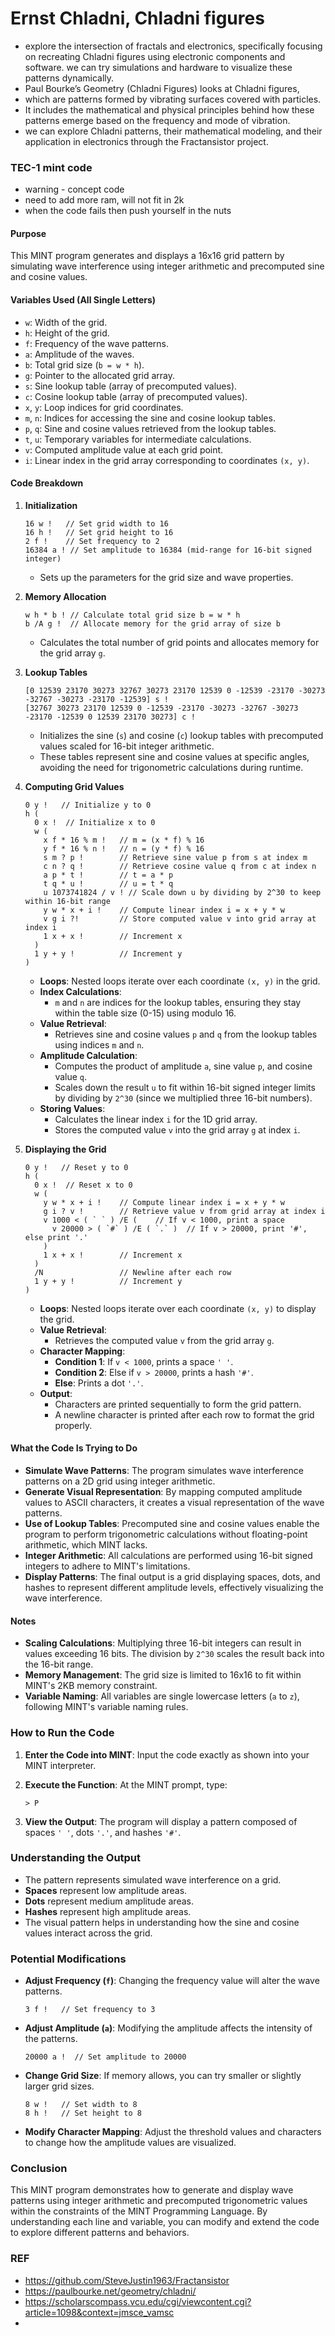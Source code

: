# Ernst Chladni, Chladni figures 
- explore the intersection of fractals and electronics, specifically focusing on recreating Chladni figures using electronic components and software. we can try simulations and hardware to visualize these patterns dynamically.
- Paul Bourke’s Geometry (Chladni Figures) looks at Chladni figures,
- which are patterns formed by vibrating surfaces covered with particles.
- It includes the mathematical and physical principles behind how these patterns emerge based on the frequency and mode of vibration.
- we can explore Chladni patterns, their mathematical modeling, and their application in electronics through the Fractansistor project. 

### TEC-1 mint code 
- warning - concept code
- need to add more ram, will not fit in 2k
- when the code fails then push yourself in the nuts
  


#### **Purpose**

This MINT program generates and displays a 16x16 grid pattern by simulating wave interference using integer arithmetic and precomputed sine and cosine values.

#### **Variables Used (All Single Letters)**

- `w`: Width of the grid.
- `h`: Height of the grid.
- `f`: Frequency of the wave patterns.
- `a`: Amplitude of the waves.
- `b`: Total grid size (`b = w * h`).
- `g`: Pointer to the allocated grid array.
- `s`: Sine lookup table (array of precomputed values).
- `c`: Cosine lookup table (array of precomputed values).
- `x`, `y`: Loop indices for grid coordinates.
- `m`, `n`: Indices for accessing the sine and cosine lookup tables.
- `p`, `q`: Sine and cosine values retrieved from the lookup tables.
- `t`, `u`: Temporary variables for intermediate calculations.
- `v`: Computed amplitude value at each grid point.
- `i`: Linear index in the grid array corresponding to coordinates `(x, y)`.

#### **Code Breakdown**

1. **Initialization**

   ```mint
   16 w !   // Set grid width to 16
   16 h !   // Set grid height to 16
   2 f !    // Set frequency to 2
   16384 a ! // Set amplitude to 16384 (mid-range for 16-bit signed integer)
   ```

   - Sets up the parameters for the grid size and wave properties.

2. **Memory Allocation**

   ```mint
   w h * b ! // Calculate total grid size b = w * h
   b /A g !  // Allocate memory for the grid array of size b
   ```

   - Calculates the total number of grid points and allocates memory for the grid array `g`.

3. **Lookup Tables**

   ```mint
   [0 12539 23170 30273 32767 30273 23170 12539 0 -12539 -23170 -30273 -32767 -30273 -23170 -12539] s !
   [32767 30273 23170 12539 0 -12539 -23170 -30273 -32767 -30273 -23170 -12539 0 12539 23170 30273] c !
   ```

   - Initializes the sine (`s`) and cosine (`c`) lookup tables with precomputed values scaled for 16-bit integer arithmetic.
   - These tables represent sine and cosine values at specific angles, avoiding the need for trigonometric calculations during runtime.

4. **Computing Grid Values**

   ```mint
   0 y !   // Initialize y to 0
   h (
     0 x !  // Initialize x to 0
     w (
       x f * 16 % m !   // m = (x * f) % 16
       y f * 16 % n !   // n = (y * f) % 16
       s m ? p !        // Retrieve sine value p from s at index m
       c n ? q !        // Retrieve cosine value q from c at index n
       a p * t !        // t = a * p
       t q * u !        // u = t * q
       u 1073741824 / v ! // Scale down u by dividing by 2^30 to keep within 16-bit range
       y w * x + i !    // Compute linear index i = x + y * w
       v g i ?!         // Store computed value v into grid array at index i
       1 x + x !        // Increment x
     )
     1 y + y !          // Increment y
   )
   ```

   - **Loops**: Nested loops iterate over each coordinate `(x, y)` in the grid.
   - **Index Calculations**:
     - `m` and `n` are indices for the lookup tables, ensuring they stay within the table size (0-15) using modulo 16.
   - **Value Retrieval**:
     - Retrieves sine and cosine values `p` and `q` from the lookup tables using indices `m` and `n`.
   - **Amplitude Calculation**:
     - Computes the product of amplitude `a`, sine value `p`, and cosine value `q`.
     - Scales down the result `u` to fit within 16-bit signed integer limits by dividing by `2^30` (since we multiplied three 16-bit numbers).
   - **Storing Values**:
     - Calculates the linear index `i` for the 1D grid array.
     - Stores the computed value `v` into the grid array `g` at index `i`.

5. **Displaying the Grid**

   ```mint
   0 y !   // Reset y to 0
   h (
     0 x !  // Reset x to 0
     w (
       y w * x + i !    // Compute linear index i = x + y * w
       g i ? v !        // Retrieve value v from grid array at index i
       v 1000 < ( ` ` ) /E (    // If v < 1000, print a space
         v 20000 > ( `#` ) /E ( `.` )  // If v > 20000, print '#', else print '.'
       )
       1 x + x !        // Increment x
     )
     /N                 // Newline after each row
     1 y + y !          // Increment y
   )
   ```

   - **Loops**: Nested loops iterate over each coordinate `(x, y)` to display the grid.
   - **Value Retrieval**:
     - Retrieves the computed value `v` from the grid array `g`.
   - **Character Mapping**:
     - **Condition 1**: If `v < 1000`, prints a space `' '`.
     - **Condition 2**: Else if `v > 20000`, prints a hash `'#'`.
     - **Else**: Prints a dot `'.'`.
   - **Output**:
     - Characters are printed sequentially to form the grid pattern.
     - A newline character is printed after each row to format the grid properly.

#### **What the Code Is Trying to Do**

- **Simulate Wave Patterns**: The program simulates wave interference patterns on a 2D grid using integer arithmetic.
- **Generate Visual Representation**: By mapping computed amplitude values to ASCII characters, it creates a visual representation of the wave patterns.
- **Use of Lookup Tables**: Precomputed sine and cosine values enable the program to perform trigonometric calculations without floating-point arithmetic, which MINT lacks.
- **Integer Arithmetic**: All calculations are performed using 16-bit signed integers to adhere to MINT's limitations.
- **Display Patterns**: The final output is a grid displaying spaces, dots, and hashes to represent different amplitude levels, effectively visualizing the wave interference.

#### **Notes**

- **Scaling Calculations**: Multiplying three 16-bit integers can result in values exceeding 16 bits. The division by `2^30` scales the result back into the 16-bit range.
- **Memory Management**: The grid size is limited to 16x16 to fit within MINT's 2KB memory constraint.
- **Variable Naming**: All variables are single lowercase letters (`a` to `z`), following MINT's variable naming rules.

### **How to Run the Code**

1. **Enter the Code into MINT**: Input the code exactly as shown into your MINT interpreter.

2. **Execute the Function**: At the MINT prompt, type:

   ```mint
   > P
   ```

3. **View the Output**: The program will display a pattern composed of spaces `' '`, dots `'.'`, and hashes `'#'`.

### **Understanding the Output**

- The pattern represents simulated wave interference on a grid.
- **Spaces** represent low amplitude areas.
- **Dots** represent medium amplitude areas.
- **Hashes** represent high amplitude areas.
- The visual pattern helps in understanding how the sine and cosine values interact across the grid.

### **Potential Modifications**

- **Adjust Frequency (`f`)**: Changing the frequency value will alter the wave patterns.

  ```mint
  3 f !   // Set frequency to 3
  ```

- **Adjust Amplitude (`a`)**: Modifying the amplitude affects the intensity of the patterns.

  ```mint
  20000 a !  // Set amplitude to 20000
  ```

- **Change Grid Size**: If memory allows, you can try smaller or slightly larger grid sizes.

  ```mint
  8 w !   // Set width to 8
  8 h !   // Set height to 8
  ```

- **Modify Character Mapping**: Adjust the threshold values and characters to change how the amplitude values are visualized.

### **Conclusion**

This MINT program demonstrates how to generate and display wave patterns using integer arithmetic and precomputed trigonometric values within the constraints of the MINT Programming Language. By understanding each line and variable, you can modify and extend the code to explore different patterns and behaviors.

 
 
  

### REF 
- https://github.com/SteveJustin1963/Fractansistor
- https://paulbourke.net/geometry/chladni/
- https://scholarscompass.vcu.edu/cgi/viewcontent.cgi?article=1098&context=jmsce_vamsc
- 
